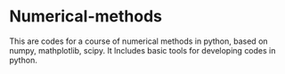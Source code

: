 # Numerical-methods

This are codes for a course of numerical methods in python, based on numpy, mathplotlib, scipy. It lncludes basic tools 
for developing codes in python.
